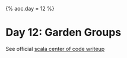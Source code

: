 {%
aoc.day = 12
%}

# Day 12: Garden Groups

See official [scala center of code writeup](https://scalacenter.github.io/scala-advent-of-code/2024/puzzles/day12)
